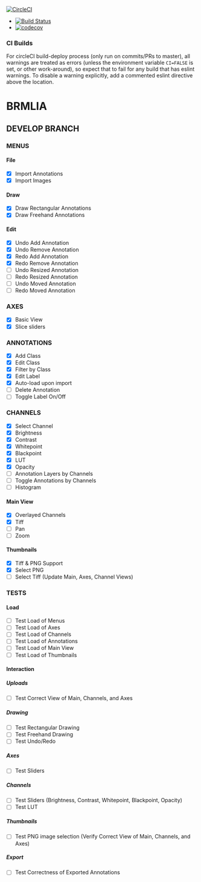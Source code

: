 [![CircleCI](https://circleci.com/gh/Brmlia/brmlia.svg?style=svg)](https://circleci.com/gh/Brmlia/brmlia)

- [![Build Status](https://travis-ci.org/Brmlia/brmlia.svg?branch=master)](https://travis-ci.org/Brmlia/brmlia)
- [![codecov](https://codecov.io/gh/Brmlia/brmlia/branch/master/graph/badge.svg)](https://codecov.io/gh/Brmlia/brmlia)

### CI Builds

For circleCI build-deploy process (only run on commits/PRs to master), all warnings are treated as errors (unless
the environment variable `CI=FALSE` is set, or other work-around), so expect
that to fail for any build that has eslint warnings. To disable a warning
explicitly, add a commented eslint directive above the location.

# BRMLIA

## DEVELOP BRANCH

### MENUS

#### File

- [x] Import Annotations
- [x] Import Images

#### Draw

- [x] Draw Rectangular Annotations
- [x] Draw Freehand Annotations

#### Edit

- [x] Undo Add Annotation
- [x] Undo Remove Annotation
- [x] Redo Add Annotation
- [x] Redo Remove Annotation
- [ ] Undo Resized Annotation
- [ ] Redo Resized Annotation
- [ ] Undo Moved Annotation
- [ ] Redo Moved Annotation

### AXES

- [x] Basic View
- [x] Slice sliders

### ANNOTATIONS

- [x] Add Class
- [x] Edit Class
- [x] Filter by Class
- [x] Edit Label
- [x] Auto-load upon import
- [ ] Delete Annotation
- [ ] Toggle Label On/Off

### CHANNELS

- [x] Select Channel
- [x] Brightness
- [x] Contrast
- [x] Whitepoint
- [x] Blackpoint
- [x] LUT
- [x] Opacity
- [ ] Annotation Layers by Channels
- [ ] Toggle Annotations by Channels
- [ ] Histogram

#### Main View

- [x] Overlayed Channels
- [x] Tiff
- [ ] Pan
- [ ] Zoom

#### Thumbnails

- [x] Tiff & PNG Support
- [x] Select PNG
- [ ] Select Tiff (Update Main, Axes, Channel Views)

### TESTS

#### Load

- [ ] Test Load of Menus
- [ ] Test Load of Axes
- [ ] Test Load of Channels
- [ ] Test Load of Annotations
- [ ] Test Load of Main View
- [ ] Test Load of Thumbnails

#### Interaction

##### Uploads

- [ ] Test Correct View of Main, Channels, and Axes

##### Drawing

- [ ] Test Rectangular Drawing
- [ ] Test Freehand Drawing
- [ ] Test Undo/Redo

##### Axes

- [ ] Test Sliders

##### Channels

- [ ] Test Sliders (Brightness, Contrast, Whitepoint, Blackpoint, Opacity)
- [ ] Test LUT

##### Thumbnails

- [ ] Test PNG image selection (Verify Correct View of Main, Channels, and Axes)

##### Export

- [ ] Test Correctness of Exported Annotations
